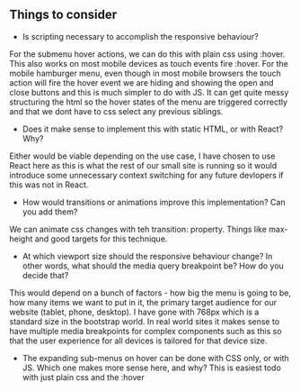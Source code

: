## Things to consider

- Is scripting necessary to accomplish the responsive behaviour?

For the submenu hover actions, we can do this with plain css using :hover. This also works on most mobile devices as touch events fire :hover. 
For the mobile hamburger menu, even though in most mobile browsers the touch action will fire the hover event we are hiding and showing
the open and close buttons and this is much simpler to do with JS. It can get quite messy structuring the html so the hover states of the menu are 
triggered correctly and that we dont have to css select any previous siblings. 


- Does it make sense to implement this with static HTML, or with React? Why?

Either would be viable depending on the use case, I have chosen to use React here as this is what the rest of our small site is running so it would 
introduce some unnecessary context switching for any future devlopers if this was not in React.

- How would transitions or animations improve this implementation? Can you add them?

We can animate css changes with teh transition: property. Things like max-height and good targets for this technique.

- At which viewport size should the responsive behaviour change? In other words, what should the media query breakpoint be? How do you decide that?

This would depend on a bunch of factors - how big the menu is going to be, how many items we want to put in it, the primary target audience for our website (tablet, phone, desktop). I have gone with 768px which is a standard size in the bootstrap world. 
In real world sites it makes sense to have multiple media breakpoints for complex components such as this so that the user experience for all devices is 
tailored for that device size.

- The expanding sub-menus on hover can be done with CSS only, or with JS. Which one makes more sense here, and why?
This is easiest todo with just plain css and the :hover
